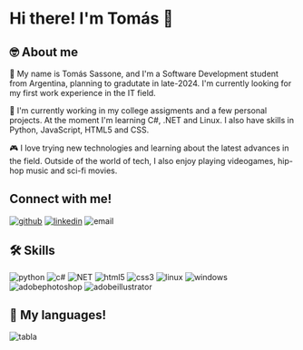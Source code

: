 # Hi there! I'm Tomás 👋

<!--
**TomasSassone/TomasSassone** is a ✨ _special_ ✨ repository because its `README.md` (this file) appears on your GitHub profile.

Here are some ideas to get you started:

- 🔭 I’m currently working on ...
- 🌱 I’m currently learning ...
- 👯 I’m looking to collaborate on ...
- 🤔 I’m looking for help with ...
- 💬 Ask me about ...
- 📫 How to reach me: ...
- 😄 Pronouns: ...
- ⚡ Fun fact: ...
-->

## 🤓 About me 
🚀 My name is Tomás Sassone, and I'm a Software Development student from Argentina, 
planning to gradutate in late-2024. I'm currently looking for my first work experience in the IT field.

📓 I'm currently working in my college assigments and a few personal projects.
At the moment I'm learning C#, .NET and Linux. I also have skills in Python, JavaScript, HTML5 and CSS.

🎮 I love trying new technologies and learning about the latest advances in the field.
Outside of the world of tech, I also enjoy playing videogames, hip-hop music and sci-fi movies.

## Connect with me!
[![github](https://img.shields.io/badge/GitHub-000000?style=for-the-badge&logo=GitHub&logoColor=white)](https://github.com/TomasSassone)
[![linkedin](https://img.shields.io/badge/LinkedIn-0A66C2?style=for-the-badge&logo=linkedin&logoColor=white)](https://www.linkedin.com/in/saszo/)
![email](https://img.shields.io/badge/tomassassone22@gmail.com-EA4335?style=for-the-badge&logo=gmail&logoColor=white)

## 🛠️ Skills
![python](https://img.shields.io/badge/Python-3776AB?style=for-the-badge&logo=Python&logoColor=yellow)
![c#](https://img.shields.io/badge/csharp-512BD4?style=for-the-badge&logo=csharp&logoColor=white)
![NET](https://img.shields.io/badge/.net-512BD4?style=for-the-badge&logo=dotnet&logoColor=yellow)
![html5](https://img.shields.io/badge/html5-E34F26?style=for-the-badge&logo=html5&logoColor=white)
![css3](https://img.shields.io/badge/css-1572B6?style=for-the-badge&logo=css3&logoColor=white)
![linux](https://img.shields.io/badge/linux-FCC624?style=for-the-badge&logo=linux&logoColor=white)
![windows](https://img.shields.io/badge/windows-0078D4?style=for-the-badge&logo=windows&logoColor=white)
![adobephotoshop](https://img.shields.io/badge/photoshop-31A8FF?style=for-the-badge&logo=adobephotoshop&logoColor=white)
![adobeillustrator](https://img.shields.io/badge/illustrator-FF9A00?style=for-the-badge&logo=adobeillustrator&logoColor=white)

## 🧪 My languages!
![tabla](https://camo.githubusercontent.com/7b3a28d08624bb9f1330fc16035102e34a1c5ed14ec78b9e05df94352db32f8b/68747470733a2f2f6769746875622d726561646d652d73746174732e76657263656c2e6170702f6170692f746f702d6c616e67733f757365726e616d653d7034747474302673686f775f69636f6e733d74727565266c6f63616c653d656e266c61796f75743d636f6d70616374)
